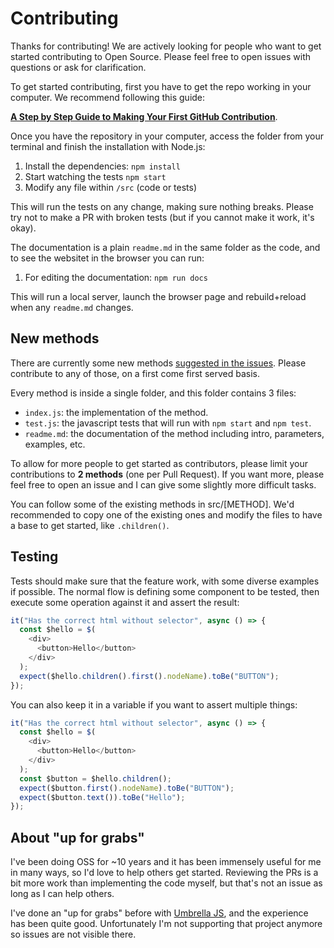 # Contributing

Thanks for contributing! We are actively looking for people who want to get started contributing to Open Source. Please feel free to open issues with questions or ask for clarification.

To get started contributing, first you have to get the repo working in your computer. We recommend following this guide:

[**A Step by Step Guide to Making Your First GitHub Contribution**](https://codeburst.io/a-step-by-step-guide-to-making-your-first-github-contribution-5302260a2940).

Once you have the repository in your computer, access the folder from your terminal and finish the installation with Node.js:

1. Install the dependencies: `npm install`
1. Start watching the tests `npm start`
1. Modify any file within `/src` (code or tests)

This will run the tests on any change, making sure nothing breaks. Please try not to make a PR with broken tests (but if you cannot make it work, it's okay).

The documentation is a plain `readme.md` in the same folder as the code, and to see the websitet in the browser you can run:

1. For editing the documentation: `npm run docs`

This will run a local server, launch the browser page and rebuild+reload when any `readme.md` changes.

## New methods

There are currently some new methods [suggested in the issues](https://github.com/franciscop/react-test/labels/good%20first%20issue). Please contribute to any of those, on a first come first served basis.

Every method is inside a single folder, and this folder contains 3 files:

- `index.js`: the implementation of the method.
- `test.js`: the javascript tests that will run with `npm start` and `npm test`.
- `readme.md`: the documentation of the method including intro, parameters, examples, etc.

To allow for more people to get started as contributors, please limit your contributions to **2 methods** (one per Pull Request). If you want more, please feel free to open an issue and I can give some slightly more difficult tasks.

You can follow some of the existing methods in src/[METHOD]. We'd recommended to copy one of the existing ones and modify the files to have a base to get started, like `.children()`.

## Testing

Tests should make sure that the feature work, with some diverse examples if possible. The normal flow is defining some component to be tested, then execute some operation against it and assert the result:

```js
it("Has the correct html without selector", async () => {
  const $hello = $(
    <div>
      <button>Hello</button>
    </div>
  );
  expect($hello.children().first().nodeName).toBe("BUTTON");
});
```

You can also keep it in a variable if you want to assert multiple things:

```js
it("Has the correct html without selector", async () => {
  const $hello = $(
    <div>
      <button>Hello</button>
    </div>
  );
  const $button = $hello.children();
  expect($button.first().nodeName).toBe("BUTTON");
  expect($button.text()).toBe("Hello");
});
```

## About "up for grabs"

I've been doing OSS for ~10 years and it has been immensely useful for me in many ways, so I'd love to help others get started. Reviewing the PRs is a bit more work than implementing the code myself, but that's not an issue as long as I can help others.

I've done an "up for grabs" before with [Umbrella JS](https://umbrellajs.com/), and the experience has been quite good. Unfortunately I'm not supporting that project anymore so issues are not visible there.
